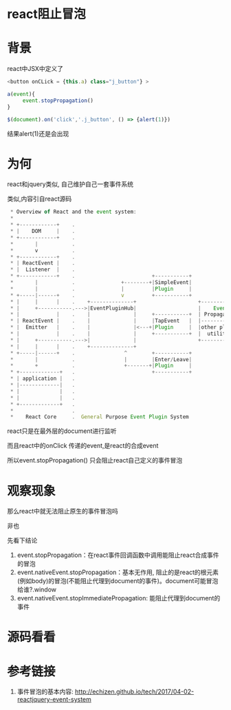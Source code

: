 # react阻止冒泡

# 背景

react中JSX中定义了

```javascript
<button onCLick = {this.a) class="j_button"} >
```

```javascript
a(event){
     event.stopPropagation()
}

$(document).on('click','.j_button', () => {alert(1)})
```

结果alert(1)还是会出现

# 为何

react和jquery类似, 自己维护自己一套事件系统

类似,内容引自react源码

```javascript
 * Overview of React and the event system:
 *
 * +------------+    .
 * |    DOM     |    .
 * +------------+    .
 *       |           .
 *       v           .
 * +------------+    .
 * | ReactEvent |    .
 * |  Listener  |    .
 * +------------+    .                         +-----------+
 *       |           .               +--------+|SimpleEvent|
 *       |           .               |         |Plugin     |
 * +-----|------+    .               v         +-----------+
 * |     |      |    .    +--------------+                    +------------+
 * |     +-----------.--->|EventPluginHub|                    |    Event   |
 * |            |    .    |              |     +-----------+  | Propagators|
 * | ReactEvent |    .    |              |     |TapEvent   |  |------------|
 * |  Emitter   |    .    |              |<---+|Plugin     |  |other plugin|
 * |            |    .    |              |     +-----------+  |  utilities |
 * |     +-----------.--->|              |                    +------------+
 * |     |      |    .    +--------------+
 * +-----|------+    .                ^        +-----------+
 *       |           .                |        |Enter/Leave|
 *       +           .                +-------+|Plugin     |
 * +-------------+   .                         +-----------+
 * | application |   .
 * |-------------|   .
 * |             |   .
 * |             |   .
 * +-------------+   .
 *                   .
 *    React Core     .  General Purpose Event Plugin System
```

react只是在最外层的document进行监听

而且react中的onClick 传递的event,是react的合成event

所以event.stopPropagation() 只会阻止react自己定义的事件冒泡

# 观察现象

那么react中就无法阻止原生的事件冒泡吗

非也

先看下结论

1. event.stopPropagation：在react事件回调函数中调用能阻止react合成事件的冒泡
2. event.nativeEvent.stopPropagation：基本无作用, 阻止的是react的根元素(例如body)的冒泡(不能阻止代理到document的事件)。document可能冒泡给谁?.window
3. event.nativeEvent.stopImmediatePropagation: 能阻止代理到document的事件

# 源码看看



# 参考链接

1. 事件冒泡的基本内容: http://echizen.github.io/tech/2017/04-02-reactjquery-event-system